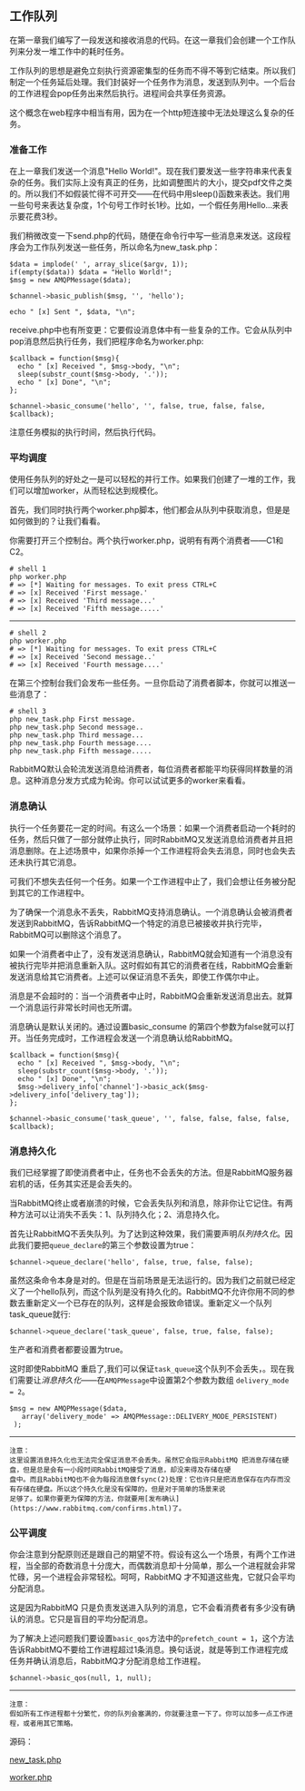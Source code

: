 ## 工作队列

在第一章我们编写了一段发送和接收消息的代码。在这一章我们会创建一个工作队列来分发一堆工作中的耗时任务。

工作队列的思想是避免立刻执行资源密集型的任务而不得不等到它结束。所以我们制定一个任务延后处理。我们封装好一个任务作为消息，发送到队列中。一个后台的工作进程会pop任务出来然后执行。进程间会共享任务资源。

这个概念在web程序中相当有用，因为在一个http短连接中无法处理这么复杂的任务。

### 准备工作

在上一章我们发送一个消息"Hello World!"。现在我们要发送一些字符串来代表复杂的任务。我们实际上没有真正的任务，比如调整图片的大小，提交pdf文件之类的。所以我们不如假装忙得不可开交——在代码中用sleep()函数来表达。我们用一些句号来表达复杂度，1个句号工作时长1秒。比如，一个假任务用Hello...来表示要花费3秒。

我们稍微改变一下send.php的代码，随便在命令行中写一些消息来发送。这段程序会为工作队列发送一些任务，所以命名为new_task.php：

	$data = implode(' ', array_slice($argv, 1));
	if(empty($data)) $data = "Hello World!";
	$msg = new AMQPMessage($data);
	
	$channel->basic_publish($msg, '', 'hello');
	
	echo " [x] Sent ", $data, "\n";


receive.php中也有所变更：它要假设消息体中有一些复杂的工作。它会从队列中pop消息然后执行任务，我们把程序命名为worker.php:

	$callback = function($msg){
	  echo " [x] Received ", $msg->body, "\n";
	  sleep(substr_count($msg->body, '.'));
	  echo " [x] Done", "\n";
	};
	
	$channel->basic_consume('hello', '', false, true, false, false, $callback);

注意任务模拟的执行时间，然后执行代码。

### 平均调度

使用任务队列的好处之一是可以轻松的并行工作。如果我们创建了一堆的工作，我们可以增加worker，从而轻松达到规模化。

首先，我们同时执行两个worker.php脚本，他们都会从队列中获取消息，但是是如何做到的？让我们看看。

你需要打开三个控制台。两个执行worker.php，说明有有两个消费者——C1和C2。

	# shell 1
	php worker.php
	# => [*] Waiting for messages. To exit press CTRL+C
	# => [x] Received 'First message.'
	# => [x] Received 'Third message...'
	# => [x] Received 'Fifth message.....'

-------------------------
	
	# shell 2
	php worker.php
	# => [*] Waiting for messages. To exit press CTRL+C
	# => [x] Received 'Second message..'
	# => [x] Received 'Fourth message....'

在第三个控制台我们会发布一些任务。一旦你启动了消费者脚本，你就可以推送一些消息了：

	# shell 3
	php new_task.php First message.
	php new_task.php Second message..
	php new_task.php Third message...
	php new_task.php Fourth message....
	php new_task.php Fifth message.....

RabbitMQ默认会轮流发送消息给消费者，每位消费者都能平均获得同样数量的消息。这种消息分发方式成为轮询。你可以试试更多的worker来看看。

### 消息确认

执行一个任务要花一定的时间。有这么一个场景：如果一个消费者启动一个耗时的任务，然后只做了一部分就停止执行，同时RabbitMQ又发送消息给消费者并且把消息删除。在上述场景中，如果你杀掉一个工作进程将会失去消息，同时也会失去还未执行其它消息。

可我们不想失去任何一个任务。如果一个工作进程中止了，我们会想让任务被分配到其它的工作进程中。

为了确保一个消息永不丢失，RabbitMQ支持消息确认。一个消息确认会被消费者发送到RabbitMQ，告诉RabbitMQ一个特定的消息已被接收并执行完毕，RabbitMQ可以删除这个消息了。

如果一个消费者中止了，没有发送消息确认，RabbitMQ就会知道有一个消息没有被执行完毕并把消息重新入队。这时假如有其它的消费者在线，RabbitMQ会重新发送消息给其它消费者。上述可以保证消息不丢失，即使工作偶尔中止。

消息是不会超时的：当一个消费者中止时，RabbitMQ会重新发送消息出去。就算一个消息运行非常长时间也无所谓。

消息确认是默认关闭的。通过设置basic_consume 的第四个参数为false就可以打开。当任务完成时，工作进程会发送一个消息确认给RabbitMQ。

	$callback = function($msg){
	  echo " [x] Received ", $msg->body, "\n";
	  sleep(substr_count($msg->body, '.'));
	  echo " [x] Done", "\n";
	  $msg->delivery_info['channel']->basic_ack($msg->delivery_info['delivery_tag']);
	};
	
	$channel->basic_consume('task_queue', '', false, false, false, false, $callback);

### 消息持久化

我们已经掌握了即使消费者中止，任务也不会丢失的方法。但是RabbitMQ服务器宕机的话，任务其实还是会丢失的。

当RabbitMQ终止或者崩溃的时候，它会丢失队列和消息，除非你让它记住。有两种方法可以让消失不丢失：1、队列持久化；2、消息持久化。

首先让RabbitMQ不丢失队列。为了达到这种效果，我们需要声明*队列持久化*。因此我们要把`queue_declare`的第三个参数设置为true：

	$channel->queue_declare('hello', false, true, false, false);

虽然这条命令本身是对的。但是在当前场景是无法运行的。因为我们之前就已经定义了一个hello队列，而这个队列是没有持久化的。RabbitMQ不允许你用不同的参数去重新定义一个已存在的队列，这样是会报致命错误。重新定义一个队列task_queue就行:

	$channel->queue_declare('task_queue', false, true, false, false);

生产者和消费者都要设置为true。

这时即使RabbitMQ 重启了,我们可以保证`task_queue`这个队列不会丢失，。现在我们需要让*消息持久化*——在`AMQPMessage`中设置第2个参数为数组 `delivery_mode = 2`。

	$msg = new AMQPMessage($data,
       array('delivery_mode' => AMQPMessage::DELIVERY_MODE_PERSISTENT)
     );

----------------------

    注意：
    这里设置消息持久化也无法完全保证消息不会丢失。虽然它会指示RabbitMQ 把消息存储在硬盘，但是总是会有一小段时间RabbitMQ接受了消息，却没来得及存储在硬
	盘中。而且RabbitMQ也不会为每段消息做fsync(2)处理：它也许只是把消息保存在内存而没有存储在硬盘。所以这个持久化是没有保障的，但是对于简单的场景来说
	足够了。如果你要更为保障的方法，你就要用[发布确认](https://www.rabbitmq.com/confirms.html)了。
    
### 公平调度

你会注意到分配原则还是跟自己的期望不符。假设有这么一个场景，有两个工作进程，当全部的奇数消息十分庞大，而偶数消息却十分简单，那么一个进程就会非常忙碌，另一个进程会非常轻松。呵呵，RabbitMQ 才不知道这些鬼，它就只会平均分配消息。

这是因为RabbitMQ 只是负责发送进入队列的消息，它不会看消费者有多少没有确认的消息。它只是盲目的平均分配消息。

为了解决上述问题我们要设置`basic_qos`方法中的`prefetch_count = 1`，这个方法告诉RabbitMQ不要给工作进程超过1条消息。换句话说，就是等到工作进程完成任务并确认消息后，RabbitMQ才分配消息给工作进程。

	$channel->basic_qos(null, 1, null);

-----------------------

    注意：
    假如所有工作进程都十分繁忙，你的队列会塞满的，你就要注意一下了。你可以加多一点工作进程，或者用其它策略。

源码：

[new_task.php](https://github.com/rabbitmq/rabbitmq-tutorials/blob/master/php/new_task.php)

[worker.php](https://github.com/rabbitmq/rabbitmq-tutorials/blob/master/php/worker.php)

